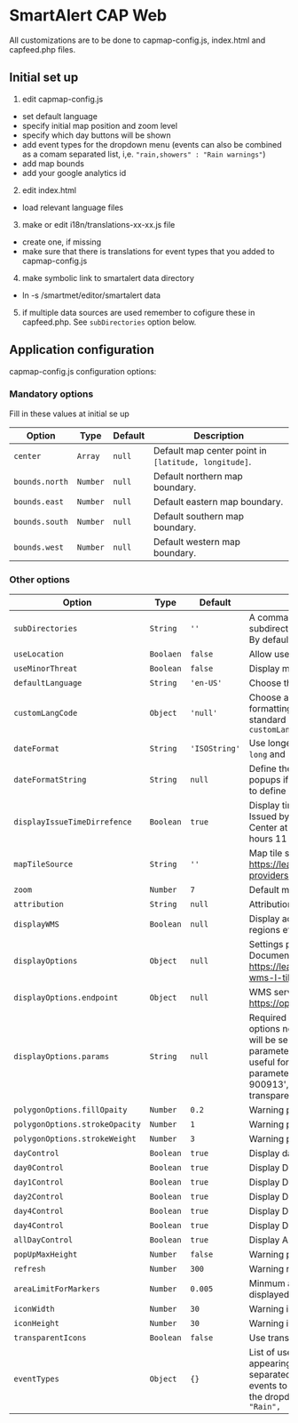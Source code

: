 # SmartAlert CAP Web

All customizations are to be done to capmap-config.js, index.html and capfeed.php files.

## Initial set up

1. edit capmap-config.js 
  * set default language
  * specify initial map position and zoom level
  * specify which day buttons will be shown
  * add event types for the dropdown menu (events can also be combined as a comam separated list, i,e. `"rain,showers" : "Rain warnings"`)
  * add map bounds
  * add your google analytics id

2. edit index.html
  * load relevant language files

3. make or edit i18n/translations-xx-xx.js file
  * create one, if missing
  * make sure that there is translations for event types that you
    added to capmap-config.js

4. make symbolic link to smartalert data directory
  * ln -s /smartmet/editor/smartalert data

5. if multiple data sources are used remember to cofigure these in capfeed.php. See `subDirectories` option below.



## Application configuration
capmap-config.js configuration options:

### Mandatory options
Fill in these values at initial se up

| Option                | Type |  Default         | Description
| --------------------- | ---- | ---------------- | ------------------------------------------- |
| `center`              | `Array`   | `null`          | Default map center point in `[latitude, longitude]`. |
| `bounds.north`        | `Number`  | `null`          | Default northern map boundary. |
| `bounds.east`         | `Number`  | `null`          | Default eastern map boundary. |
| `bounds.south`        | `Number`  | `null`          | Default southern map boundary. |
| `bounds.west`         | `Number`  | `null`          | Default western map boundary. |

### Other options
| Option                | Type |  Default         | Description
| --------------------- | ---- | ---------------- | ------------------------------------------- |
| `subDirectories`      | `String`  | `''`  | A comma separated list of data source subdirectories. E.g. 'meteorology,hydrology'. By default data/ is used. |
| `useLocation`         | `Boolaen` | `false`         | Allow user location. |
| `useMinorThreat`      | `Boolean` | `false`         | Display minor threat level warning. |
| `defaultLanguage`     | `String`  | `'en-US'`       | Choose the defaylt language. |
| `customLangCode`     | `Object`  | `'null'`       | Choose a custom language code for date formatting, Moment.js doesn't always use ISO standard language codes. I.e. `customLangCode: {'ua-UA':'uk'}` |
| `dateFormat`          | `String`  | `'ISOString'`   | Use longer date format. Available options are `long` and (default) `ISOString`. |
| `dateFormatString`    | `String`  | `null`        | Define the date format used in warning popups if `dateFormat:long`. It's also possible to define date formats 
| `displayIssueTimeDirrefence`    | `Boolean`  | `true`        | Display time difference to time of issue (i.e. Issued by Ukrainian Hydrometeorological Center at 29.11.2022, 13:28 (10 days 22 hours 11 minutes ago)) |
| `mapTileSource`       | `String`  | `''` | Map tile source. See examples from here: https://leaflet-extras.github.io/leaflet-providers/preview/ |
| `zoom`                | `Number`  | `7`             | Default map zoom level. |
| `attribution`         | `String`  | `null`          | Attribution text/link. |
| `displayWMS`          | `Boolean` | `null`          | Display additional content (country borders, regions etc.) as a WMS layer. |
| `displayOptions`      | `Object`  | `null`          | Settings passed to Tilelayer.WMS. Documentation: https://leafletjs.com/reference.html#tilelayer-wms-l-tilelayer-wms
| `displayOptions.endpoint`   | `Object`  | `null`    | WMS server endpoint. E.g.: https://openwms.fmi.fi/geoserver/wms
| `displayOptions.params`     | `String`  | `null`    | Required query parameters. If any custom options not documented here are used, they will be sent to the WMS server as extra parameters in each request URL. This can be useful for non-standard vendor WMS parameters. E.g. {layers:'nexrad-n0r-900913', format:'image/png', transparent:true} 
| `polygonOptions.fillOpaity`    | `Number` | `0.2`   | Warning polygon fill opacity in pixels. |
| `polygonOptions.strokeOpacity` | `Number` | `1`     | Warning polygon stroke opacity in pixels.  |
| `polygonOptions.strokeWeight`  | `Number` | `3`     | Warning polygon stroke wight in pixels. |
| `dayControl`          | `Boolean` | `true`          | Display day control buttons. |
| `day0Control`         | `Boolean` | `true`          | Display Day 1 button. |
| `day1Control`         | `Boolean` | `true`          | Display Day 2 button.  |
| `day2Control`         | `Boolean` | `true`          | Display Day 3 button.  |
| `day4Control`         | `Boolean` | `true`          | Display Day 4 button.  |
| `day4Control`         | `Boolean` | `true`          | Display Day 5 button.  |
| `allDayControl`       | `Boolean` | `true`          | Display All days butto.  |
| `popUpMaxHeight`      | `Number`  | `false`         | Warning popup maximum height in pixels. |
| `refresh`             | `Number`  | `300`           | Warning refresh interval in seconds. |
| `areaLimitForMarkers` | `Number`  | `0.005`         | Minmum area for warning symbols to be displayed. |
| `iconWidth`           | `Number`  | `30`            | Warning icon width in pixels. |
| `iconHeight`          | `Number`  | `30`            | Warning icon height in pixels. |
| `transparentIcons`    | `Boolean` | `false`         | Use transparent icons. |
| `eventTypes`          | `Object`  | `{}`            | List of used events, key is unique word appearing in event tag. Use comma separated keys to combine multiple warning events to be displayed with one selection in the dropdown list, i.e.: `"shower,rain": "Rain",` |